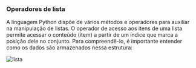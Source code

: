 ### Operadores de lista
A linguagem Python dispõe de vários métodos e operadores para auxiliar na manipulação de listas. O operador de acesso aos itens de uma lista permite acessar o conteúdo (item) a partir de um índice que marca a posição dele no conjunto. Para compreendê-lo, é importante entender como os dados são armazenados nessa estrutura:

![lista](/project/target/imagens/lista.gif)
